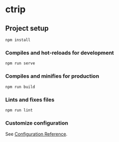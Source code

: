 # ctrip

## Project setup
```
npm install
```
### Compiles and hot-reloads for development
``` 
npm run serve
```

### Compiles and minifies for production
```
npm run build
```

### Lints and fixes files
```
npm run lint
```

### Customize configuration
See [Configuration Reference](https://cli.vuejs.org/config/).
